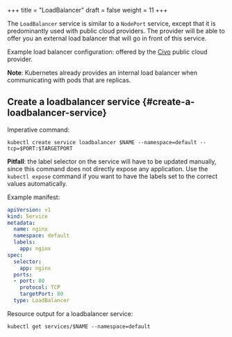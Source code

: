 +++
title = "LoadBalancer"
draft = false
weight = 11
+++

The `LoadBalancer` service is similar to a `NodePort` service, except that it is predominantly used with public cloud providers. The provider will be able to offer you an external load balancer that will go in front of this service.

Example load balancer configuration: offered by the [Civo](https://www.civo.com/learn/managing-external-load-balancers-on-civo) public cloud provider.

**Note**: Kubernetes already provides an internal load balancer when communicating with pods that are replicas.


## Create a loadbalancer service {#create-a-loadbalancer-service}

Imperative command:

```shell
kubectl create service loadbalancer $NAME --namespace=default --tcp=$PORT:$TARGETPORT
```

**Pitfall**: the label selector on the service will have to be updated manually, since this command does not directly expose any application. Use the `kubectl expose` command if you want to have the labels set to the correct values automatically.

Example manifest:

```yaml { linenos=inline }
apiVersion: v1
kind: Service
metadata:
  name: nginx
  namespace: default
  labels:
    app: nginx
spec:
  selector:
    app: nginx
  ports:
  - port: 80
    protocol: TCP
    targetPort: 80
  type: LoadBalancer
```

Resource output for a loadbalancer service:

```shell
kubectl get services/$NAME --namespace=default
```
